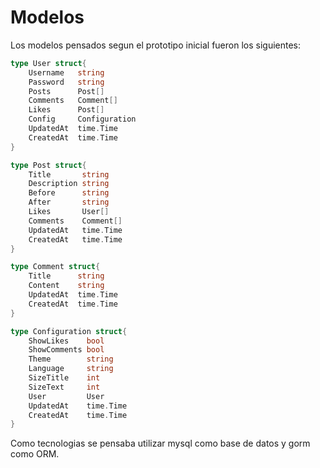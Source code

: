 # Modelos

Los modelos pensados segun el prototipo inicial fueron los siguientes:

```go
type User struct{
	Username   string
	Password   string
	Posts      Post[]
	Comments   Comment[]
	Likes      Post[]
    Config     Configuration
	UpdatedAt  time.Time
	CreatedAt  time.Time
}

type Post struct{
	Title       string
	Description string
	Before      string
	After       string
	Likes       User[]
	Comments    Comment[]  
	UpdatedAt   time.Time
	CreatedAt   time.Time
}

type Comment struct{
	Title      string
	Content    string
	UpdatedAt  time.Time
	CreatedAt  time.Time
}

type Configuration struct{
	ShowLikes    bool
	ShowComments bool
	Theme        string
	Language     string
	SizeTitle    int
	SizeText     int
	User         User
	UpdatedAt    time.Time
	CreatedAt    time.Time
}
```

Como tecnologias se pensaba utilizar mysql como base de datos y gorm como ORM.
